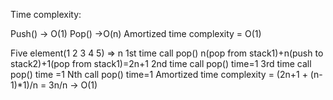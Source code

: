 Time complexity:

Push() -> O(1)
Pop() ->O(n)
Amortized time complexity = O(1)

Five element(1 2 3 4 5) => n
1st time call pop() n(pop from stack1)+n(push to stack2)+1(pop from stack1)=2n+1
2nd time call pop() time=1
3rd time call pop() time =1
Nth call pop()  time=1
Amortized time complexity = (2n+1 + (n-1)*1)/n = 3n/n -> O(1)